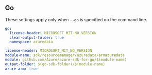 ## Go

These settings apply only when `--go` is specified on the command line.

```yaml $(go) && !$(track2)
go:
  license-header: MICROSOFT_MIT_NO_VERSION
  clear-output-folder: true
  namespace: azuredata
```

``` yaml $(go) && $(track2)
license-header: MICROSOFT_MIT_NO_VERSION
module-name: sdk/resourcemanager/azuredata/armazuredata
module: github.com/Azure/azure-sdk-for-go/$(module-name)
output-folder: $(go-sdk-folder)/$(module-name)
azure-arm: true
```
